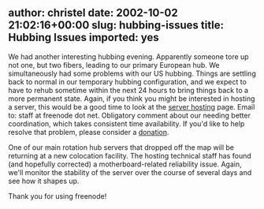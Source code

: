 author: christel
date: 2002-10-02 21:02:16+00:00
slug: hubbing-issues
title: Hubbing Issues
imported: yes
---
We had another interesting hubbing evening. Apparently someone tore up not one, but two fibers, leading to our primary European hub.  We simultaneously had some problems with our US hubbing. Things are settling back to normal in our temporary hubbing configuration, and we expect to have to rehub sometime within the next 24 hours to bring things back to a more permanent state. Again, if you think you might be interested in hosting a server, this would be a good time to look at the  [server hosting](http://freenode.net/hosting_ircd.shtml)  page.  Email to: staff at freenode dot net. Obligatory comment about our needing better coordination, which takes consistent time availability.  If you'd like to help resolve that problem, please consider a  [donation](http://freenode.net/contributions.shtml).

One of our main rotation hub servers that dropped off the map will be returning at a new colocation facility. The hosting technical staff has found (and hopefully corrected) a motherboard-related reliability issue.  Again, we'll monitor the stability of the server over the course of several days and see how it shapes up.

Thank you for using freenode!
